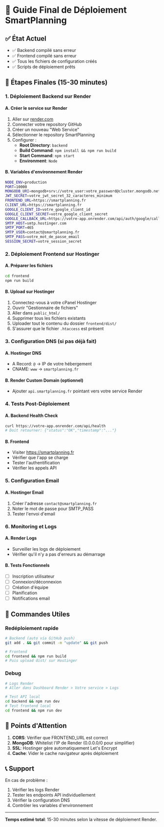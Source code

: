 # 🚀 Guide Final de Déploiement SmartPlanning

## ✅ État Actuel

- ✅ Backend compilé sans erreur
- ✅ Frontend compilé sans erreur
- ✅ Tous les fichiers de configuration créés
- ✅ Scripts de déploiement prêts

## 🎯 Étapes Finales (15-30 minutes)

### 1. Déploiement Backend sur Render

#### A. Créer le service sur Render

1. Aller sur [render.com](https://render.com)
2. Connecter votre repository GitHub
3. Créer un nouveau "Web Service"
4. Sélectionner le repository SmartPlanning
5. Configurer :
   - **Root Directory**: `backend`
   - **Build Command**: `npm install && npm run build`
   - **Start Command**: `npm start`
   - **Environment**: `Node`

#### B. Variables d'environnement Render

```bash
NODE_ENV=production
PORT=10000
MONGODB_URI=mongodb+srv://votre_user:votre_password@cluster.mongodb.net/smartplanning
JWT_SECRET=votre_jwt_secret_32_caracteres_minimum
FRONTEND_URL=https://smartplanning.fr
CLIENT_URL=https://smartplanning.fr
GOOGLE_CLIENT_ID=votre_google_client_id
GOOGLE_CLIENT_SECRET=votre_google_client_secret
GOOGLE_CALLBACK_URL=https://votre-app.onrender.com/api/auth/google/callback
SMTP_HOST=smtp.hostinger.com
SMTP_PORT=465
SMTP_USER=contact@smartplanning.fr
SMTP_PASS=votre_mot_de_passe_email
SESSION_SECRET=votre_session_secret
```

### 2. Déploiement Frontend sur Hostinger

#### A. Préparer les fichiers

```bash
cd frontend
npm run build
```

#### B. Upload sur Hostinger

1. Connectez-vous à votre cPanel Hostinger
2. Ouvrir "Gestionnaire de fichiers"
3. Aller dans `public_html/`
4. Supprimer tous les fichiers existants
5. Uploader tout le contenu du dossier `frontend/dist/`
6. S'assurer que le fichier `.htaccess` est présent

### 3. Configuration DNS (si pas déjà fait)

#### A. Hostinger DNS

- A Record: `@` → IP de votre hébergement
- CNAME: `www` → `smartplanning.fr`

#### B. Render Custom Domain (optionnel)

- Ajouter `api.smartplanning.fr` pointant vers votre service Render

### 4. Tests Post-Déploiement

#### A. Backend Health Check

```bash
curl https://votre-app.onrender.com/api/health
# Doit retourner: {"status":"OK","timestamp":"..."}
```

#### B. Frontend

- Visiter https://smartplanning.fr
- Vérifier que l'app se charge
- Tester l'authentification
- Vérifier les appels API

### 5. Configuration Email

#### A. Hostinger Email

1. Créer l'adresse `contact@smartplanning.fr`
2. Noter le mot de passe pour SMTP_PASS
3. Tester l'envoi d'email

### 6. Monitoring et Logs

#### A. Render Logs

- Surveiller les logs de déploiement
- Vérifier qu'il n'y a pas d'erreurs au démarrage

#### B. Tests Fonctionnels

- [ ] Inscription utilisateur
- [ ] Connexion/déconnexion
- [ ] Création d'équipe
- [ ] Planification
- [ ] Notifications email

## 🔧 Commandes Utiles

### Redéploiement rapide

```bash
# Backend (auto via GitHub push)
git add . && git commit -m "update" && git push

# Frontend
cd frontend && npm run build
# Puis upload dist/ sur Hostinger
```

### Debug

```bash
# Logs Render
# Aller dans Dashboard Render > Votre service > Logs

# Test API local
cd backend && npm run dev
# Test frontend local
cd frontend && npm run dev
```

## 🚨 Points d'Attention

1. **CORS**: Vérifier que FRONTEND_URL est correct
2. **MongoDB**: Whitelist l'IP de Render (0.0.0.0/0 pour simplifier)
3. **SSL**: Hostinger gère automatiquement Let's Encrypt
4. **Cache**: Vider le cache navigateur après déploiement

## 📞 Support

En cas de problème :

1. Vérifier les logs Render
2. Tester les endpoints API individuellement
3. Vérifier la configuration DNS
4. Contrôler les variables d'environnement

---

**Temps estimé total**: 15-30 minutes selon la vitesse de déploiement Render.
